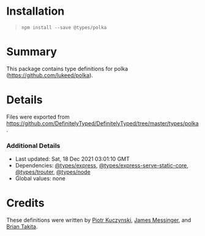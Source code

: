 # Installation
> `npm install --save @types/polka`

# Summary
This package contains type definitions for polka (https://github.com/lukeed/polka).

# Details
Files were exported from https://github.com/DefinitelyTyped/DefinitelyTyped/tree/master/types/polka.

### Additional Details
 * Last updated: Sat, 18 Dec 2021 03:01:10 GMT
 * Dependencies: [@types/express](https://npmjs.com/package/@types/express), [@types/express-serve-static-core](https://npmjs.com/package/@types/express-serve-static-core), [@types/trouter](https://npmjs.com/package/@types/trouter), [@types/node](https://npmjs.com/package/@types/node)
 * Global values: none

# Credits
These definitions were written by [Piotr Kuczynski](https://github.com/pkuczynski), [James Messinger](https://github.com/JamesMessinger), and [Brian Takita](https://github.com/btakita).
